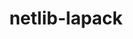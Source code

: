 ---
title: "netlib-lapack"
layout: cache
categories: [package, develop-2025-02-16]
meta: {"compilers": ["gcc@=12.3.0"], "num_specs": 1, "num_specs_by_stack": {"root": 1, "tutorial": 1}, "oss": ["ubuntu22.04"], "platforms": ["linux"], "stacks": ["root", "tutorial"], "targets": ["x86_64_v3"], "versions": ["3.12.1"]}
spec_details: [{"compiler": "gcc@=12.3.0", "hash": "bfgvqi7vx4jduybipiv5t5huvzazwm43", "os": "ubuntu22.04", "platform": "linux", "size": "-", "stacks": ["root", "tutorial"], "tarball": "https://binaries.spack.io/develop-2025-02-16/build_cache/linux-ubuntu22.04-x86_64_v3/gcc-12.3.0/netlib-lapack-3.12.1/linux-ubuntu22.04-x86_64_v3-gcc-12.3.0-netlib-lapack-3.12.1-bfgvqi7vx4jduybipiv5t5huvzazwm43.spack", "target": "x86_64_v3", "variants": ["build_system=cmake", "build_type=Release", "~external-blas", "generator=make", "~ipo", "+lapacke", "patches=3059ebf,b1af8b6,e318340", "+pic", "+shared", "~xblas"], "versions": ["3.12.1"]}]
---
